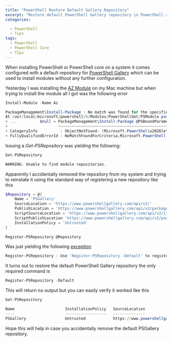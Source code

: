 ```yaml
---
title: "PowerShell Restore Default Gallery Repository"
excerpt: "Restore default PowerShell Gallery repository in PowerShell and PowerShell Core"
categories:

  - PowerShell
  - Tips
tags:
  - PowerShell
  - PowerShell Core
  - Tips
---
```


When installing PowerShell or PowerShell core on a system it comes configured with a default repository for [PowerShell Gallery](https://www.powershellgallery.com/) which can be used to install modules without any further configuration.

Yesterday I was installing the [AZ Module](https://docs.microsoft.com/en-us/powershell/azure/new-azureps-module-az?view=azps-2.0.0) on my Mac machine but when trying to install the module all I got was the following error

```powershell
Install-Module -Name Az

PackageManagement\Install-Package : No match was found for the specified search criteria and module name 'Az'. Try Get-PSRepository to see all available registered module repositories.
At /usr/local/microsoft/powershell/6/Modules/PowerShellGet/PSModule.psm1:9349 char:21
+ ...          $null = PackageManagement\Install-Package @PSBoundParameters
+                      ~~~~~~~~~~~~~~~~~~~~~~~~~~~~~~~~~~~~~~~~~~~~~~~~~~~~
+ CategoryInfo          : ObjectNotFound: (Microsoft.PowerShel\u2026lets.InstallPackage:InstallPackage) [Install-Package], Exception
+ FullyQualifiedErrorId : NoMatchFoundForCriteria,Microsoft.PowerShell.PackageManagement.Cmdlets.InstallPackage
```

Issuing a *Get-PSRepository* was yielding the following:

```powershell
Get-PSRepository

WARNING: Unable to find module repositories.
```
Apparently I accidentally removed the repository from my system and trying to reinstate it using the standard way of registering a new repository like this

```powershell
$Repository = @{
    Name = 'PSGallery'
    SourceLocation = 'https://www.powershellgallery.com/api/v2/'
    PublishLocation = 'https://www.powershellgallery.com/api/v2/package/'
    ScriptSourceLocation = 'https://www.powershellgallery.com/api/v2/items/psscript'
    ScriptPublishLocation 'https://www.powershellgallery.com/api/v2/package/'
    InstallationPolicy = 'Untrusted'
}

Register-PSRepository @Repository
```

Was just yielding the following [exception](https://pscustomobject.github.io/powershell/PowerShell-Error-Handling/)

```powershell
Register-PSRepository : Use 'Register-PSRepository -Default' to register the PSGallery repository.
```

It turns out to restore the default PowerShell Gallery repository the only required command is

```powershell
Register-PSRepository -Default
```

This will return no output but you can easily verify it worked like this

```powershell
Get-PSRepository

Name                      InstallationPolicy   SourceLocation
----                      ------------------   --------------
PSGallery                 Untrusted            https://www.powershellgallery.c…
```

Hope this will help in case you accidentally remove the default PSGallery repository.
